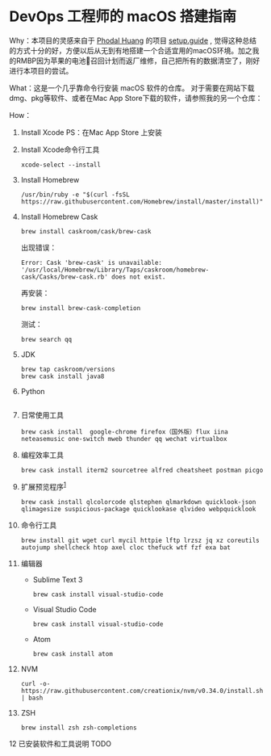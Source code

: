 # DevOps 工程师的 macOS 搭建指南

Why：本项目的灵感来自于 [Phodal Huang](https://github.com/phodal)  的项目 [setup.guide](https://github.com/phodal/setup.guide) , 觉得这种总结的方式十分的好，方便以后从无到有地搭建一个合适宜用的macOS环境。加之我的RMBP因为苹果的电池🔋召回计划而返厂维修，自己把所有的数据清空了，刚好进行本项目的尝试。

What：这是一个几乎靠命令行安装 macOS 软件的仓库。
对于需要在网站下载dmg、pkg等软件、或者在Mac App Store下载的软件，请参照我的另一个仓库：


How：

1. Install Xcode
    PS：在Mac App Store 上安装

2. Install Xcode命令行工具

    ```
    xcode-select --install
    ```

3. Install Homebrew

    ```
    /usr/bin/ruby -e "$(curl -fsSL https://raw.githubusercontent.com/Homebrew/install/master/install)"
    ```

4. Install Homebrew Cask

    ```
    brew install caskroom/cask/brew-cask
    ```

    出现错误：

    ```
    Error: Cask 'brew-cask' is unavailable: '/usr/local/Homebrew/Library/Taps/caskroom/homebrew-cask/Casks/brew-cask.rb' does not exist. 
    ```

    再安装：
    ```
    brew install brew-cask-completion
    ```

    测试：
    ```
    brew search qq
    ```

5. JDK

    ```
    brew tap caskroom/versions
    brew cask install java8
    ```
6. Python

    ```
    ```

7. 日常使用工具

    ```
    brew cask install  google-chrome firefox（国外版）flux iina neteasemusic one-switch mweb thunder qq wechat virtualbox
    ```

8. 编程效率工具

    ```
    brew cask install iterm2 sourcetree alfred cheatsheet postman picgo 
    ```

9. 扩展预览程序<sup>[1]</sup>

    ```
    brew cask install qlcolorcode qlstephen qlmarkdown quicklook-json qlimagesize suspicious-package quicklookase qlvideo webpquicklook
    ```

10. 命令行工具

    ```
    brew install git wget curl mycil httpie lftp lrzsz jq xz coreutils autojump shellcheck htop axel cloc thefuck wtf fzf exa bat
    ```

11. 编辑器

    - Sublime Text 3

        ```
        brew cask install visual-studio-code
        ```

    - Visual Studio Code
    
        ```
        brew cask install visual-studio-code
        ```

    - Atom
    
        ```
        brew cask install atom
        ```

12. NVM

    ```
    curl -o- https://raw.githubusercontent.com/creationix/nvm/v0.34.0/install.sh | bash
    ```

13. ZSH

    ```
    brew install zsh zsh-completions
    ```

12 已安装软件和工具说明
    TODO



[1]: https://github.com/sindresorhus/quick-look-plugins

